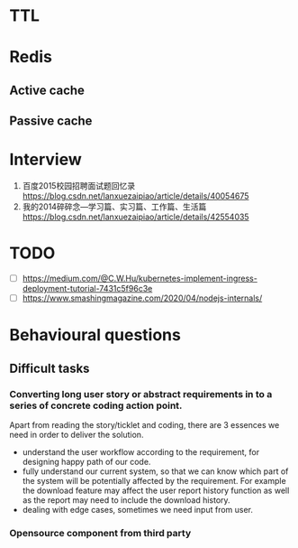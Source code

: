# TTL

# Redis
## Active cache
## Passive cache

# Interview
1. 百度2015校园招聘面试题回忆录 https://blog.csdn.net/lanxuezaipiao/article/details/40054675
2. 我的2014碎碎念—学习篇、实习篇、工作篇、生活篇 https://blog.csdn.net/lanxuezaipiao/article/details/42554035

# TODO
- [ ] https://medium.com/@C.W.Hu/kubernetes-implement-ingress-deployment-tutorial-7431c5f96c3e
- [ ] https://www.smashingmagazine.com/2020/04/nodejs-internals/

# Behavioural questions 
## Difficult tasks

### Converting long user story or abstract requirements in to a series of concrete coding action point. 
Apart from reading the story/ticklet and coding, there are 3 essences we need in order to deliver the solution.

- understand the user workflow according to the requirement, for designing happy path of our code.
- fully understand our current system, so that we can know which part of the system will be potentially affected by the requirement. For example the download feature may affect the user report history function as well as the report may need to include the download history.
- dealing with edge cases, sometimes we need input from user.

### Opensource component from third party
